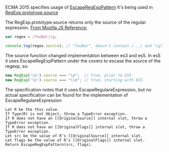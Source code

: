 

ECMA 2015 specifies usage of [EscapeRegExpPattern](http://www.ecma-international.org/ecma-262/6.0/index.html#sec-escaperegexppattern)
It's being used in [RegExp.prototype.source](http://www.ecma-international.org/ecma-262/6.0/index.html#sec-get-regexp.prototype.source)

The RegExp.prototype.source returns only the source of the regular expression.
[From Mozilla JS Reference:](https://developer.mozilla.org/en-US/docs/Web/JavaScript/Reference/Global_Objects/RegExp/source)
```js
var regex = /fooBar/ig;

console.log(regex.source); // "fooBar", doesn't contain /.../ and "ig".
```

The source function changed implementation between es3 and es5. 
In es5 it uses EscapeRegExpPattern under the covers to escase the source of the regexp, so:
```js
new RegExp('\n').source === "\n";  // true, prior to ES5
new RegExp('\n').source === "\\n"; // true, starting with ES5
```

The specification notes that it uses EscapeRegulareExpression, but no actual specification can be found for the  implementation of EscapeRegulareExpression

    Let R be the this value.
    If Type(R) is not Object, throw a TypeError exception.
    If R does not have an [[OriginalSource]] internal slot, throw a TypeError exception.
    If R does not have an [[OriginalFlags]] internal slot, throw a TypeError exception.
    Let src be the value of R’s [[OriginalSource]] internal slot.
    Let flags be the value of R’s [[OriginalFlags]] internal slot.
    Return EscapeRegExpPattern(src, flags).

